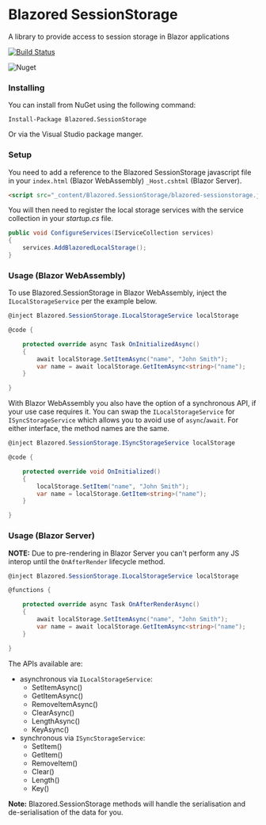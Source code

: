 # Blazored SessionStorage
A library to provide access to session storage in Blazor applications

[![Build Status](https://dev.azure.com/blazored/SessionStorage/_apis/build/status/Blazored.SessionStorage?branchName=master)](https://dev.azure.com/blazored/SessionStorage/_build/latest?definitionId=1&branchName=master)

![Nuget](https://img.shields.io/nuget/v/blazored.sessionstorage.svg)

### Installing

You can install from NuGet using the following command:

`Install-Package Blazored.SessionStorage`

Or via the Visual Studio package manger.

### Setup

You need to add a reference to the Blazored SessionStorage javascript file in your `index.html` (Blazor WebAssembly) `_Host.cshtml` (Blazor Server).

```html
<script src="_content/Blazored.SessionStorage/blazored-sessionstorage.js"></script>
```

You will then need to register the local storage services with the service collection in your _startup.cs_ file.

```c#
public void ConfigureServices(IServiceCollection services)
{
    services.AddBlazoredLocalStorage();
}
``` 

### Usage (Blazor WebAssembly)
To use Blazored.SessionStorage in Blazor WebAssembly, inject the `ILocalStorageService` per the example below.

```c#
@inject Blazored.SessionStorage.ILocalStorageService localStorage

@code {

    protected override async Task OnInitializedAsync()
    {
        await localStorage.SetItemAsync("name", "John Smith");
        var name = await localStorage.GetItemAsync<string>("name");
    }

}
```

With Blazor WebAssembly you also have the option of a synchronous API, if your use case requires it. You can swap the `ILocalStorageService` for `ISyncStorageService` which allows you to avoid use of `async`/`await`. For either interface, the method names are the same.

```c#
@inject Blazored.SessionStorage.ISyncStorageService localStorage

@code {

    protected override void OnInitialized()
    {
        localStorage.SetItem("name", "John Smith");
        var name = localStorage.GetItem<string>("name");
    }

}
```

### Usage (Blazor Server)

**NOTE:** Due to pre-rendering in Blazor Server you can't perform any JS interop until the `OnAfterRender` lifecycle method.

```c#
@inject Blazored.SessionStorage.ILocalStorageService localStorage

@functions {

    protected override async Task OnAfterRenderAsync()
    {
        await localStorage.SetItemAsync("name", "John Smith");
        var name = await localStorage.GetItemAsync<string>("name");
    }

}
```

The APIs available are:

- asynchronous via `ILocalStorageService`:
  - SetItemAsync()
  - GetItemAsync()
  - RemoveItemAsync()
  - ClearAsync()
  - LengthAsync()
  - KeyAsync()
- synchronous via `ISyncStorageService`:
  - SetItem()
  - GetItem()
  - RemoveItem()
  - Clear()
  - Length()
  - Key()

**Note:** Blazored.SessionStorage methods will handle the serialisation and de-serialisation of the data for you.
